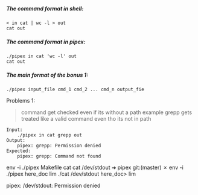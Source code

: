 ##### The command format in shell:
```
< in cat | wc -l > out
cat out
```
##### The command format in pipex:
```
./pipex in cat 'wc -l' out
cat out
```
##### The main format of the bonus 1:
```
./pipex input_file cmd_1 cmd_2 ... cmd_n output_fie
```

Problems 1:
> command get checked even if its without a path example grepp gets treated like a valid command even tho its not in path

```
Input:
	./pipex in cat grepp out
Output:
	pipex: grepp: Permission denied
Expected:
	pipex: grepp: Command not found
```


env -i ./pipex Makefile cat cat /dev/stdout
➜  pipex git:(master) ✗ env -i ./pipex here_doc lim ./cat  /dev/stdout 
here_doc> lim

pipex: /dev/stdout: Permission denied